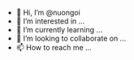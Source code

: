 - 👋 Hi, I’m @nuongoi
- 👀 I’m interested in ...
- 🌱 I’m currently learning ...
- 💞️ I’m looking to collaborate on ...
- 📫 How to reach me ...

<!---
nuongoi/nuongoi is a ✨ special ✨ repository because its `README.md` (this file) appears on your GitHub profile.
You can click the Preview link to take a look at your changes.
--->
